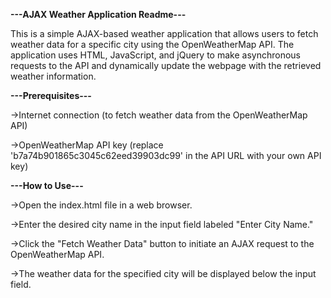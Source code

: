 ********---AJAX Weather Application Readme---********

This is a simple AJAX-based weather application that allows users to fetch weather data for a specific city using the OpenWeatherMap API. The application uses HTML, JavaScript, and jQuery to make asynchronous requests to the API and dynamically update the webpage with the retrieved weather information.

****---Prerequisites---****

   ->Internet connection (to fetch weather data from the OpenWeatherMap API)
   
   ->OpenWeatherMap API key (replace 'b7a74b901865c3045c62eed39903dc99' in the API URL with your own API key)

****---How to Use---****

   ->Open the index.html file in a web browser.
   
   ->Enter the desired city name in the input field labeled "Enter City Name."
   
   ->Click the "Fetch Weather Data" button to initiate an AJAX request to the OpenWeatherMap API.
   
   ->The weather data for the specified city will be displayed below the input field.
